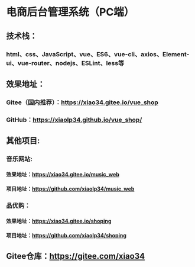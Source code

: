 # 电商后台管理系统（PC端）
## 技术栈：
### html、css、JavaScript、vue、ES6、vue-cli、axios、Element-ui、vue-router、nodejs、ESLint、less等
## 效果地址：
### Gitee（国内推荐）：https://xiao34.gitee.io/vue_shop
### GitHub：https://xiaolp34.github.io/vue_shop/
## 其他项目:
### 音乐网站:  
#### 效果地址：https://xiao34.gitee.io/music_web
#### 项目地址：https://github.com/xiaolp34/music_web
### 品优购：
#### 效果地址：https://xiao34.gitee.io/shoping
#### 项目地址：https://github.com/xiaolp34/shoping

## Gitee仓库：https://gitee.com/xiao34
